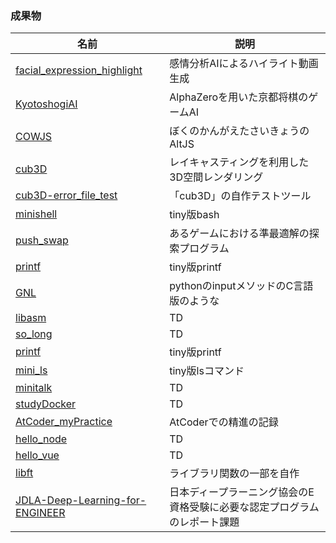### 成果物

| 名前 | 説明 |
| ---- | ---- |
| [facial_expression_highlight](https://github.com/king-of-hackathon/facial_expression_highlight) | 感情分析AIによるハイライト動画生成 |
| [KyotoshogiAI](https://github.com/RIshimoto/KyotoshogiAI) | AlphaZeroを用いた京都将棋のゲームAI |
| [COWJS](https://github.com/RIshimoto/COWJS) | ぼくのかんがえたさいきょうのAltJS |
| [cub3D](https://github.com/RIshimoto/cub3D) | レイキャスティングを利用した3D空間レンダリング |
| [cub3D-error_file_test](https://github.com/RIshimoto/cub3D-error_file_test) | 「cub3D」の自作テストツール |
| [minishell](https://github.com/RIshimoto/minishell) |  tiny版bash | 
| [push_swap](https://github.com/RIshimoto/push_swap) | あるゲームにおける準最適解の探索プログラム |
| [printf](https://github.com/RIshimoto/printf) | tiny版printf |
| [GNL](https://github.com/RIshimoto/GNL) | pythonのinputメソッドのC言語版のような |
| [libasm](https://github.com/RIshimoto/libasm) | TD |
| [so_long](https://github.com/RIshimoto/so_long) | TD |
| [printf](https://github.com/RIshimoto/printf) | tiny版printf |
| [mini_ls](https://github.com/RIshimoto/mini_ls) | tiny版lsコマンド |
| [minitalk](https://github.com/RIshimoto/minitalk) | TD |
| [studyDocker](https://github.com/RIshimoto/StudyDocker) | TD |
| [AtCoder_myPractice](https://github.com/RIshimoto/AtCoder_myPractice) | AtCoderでの精進の記録 |
| [hello_node](https://github.com/RIshimoto/hello_node) | TD |
| [hello_vue](https://github.com/RIshimoto/hello_vue) | TD |
| [libft](https://github.com/RIshimoto/libft) | ライブラリ関数の一部を自作 |
| [JDLA-Deep-Learning-for-ENGINEER](https://github.com/RIshimoto/JDLA-Deep-Learning-for-ENGINEER) | 日本ディープラーニング協会のE資格受験に必要な認定プログラムのレポート課題 |
